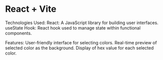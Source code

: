 # React + Vite

Technologies Used:
  React: A JavaScript library for building user interfaces.
  useState Hook: React hook used to manage state within functional components.
  
Features:
  User-friendly interface for selecting colors.
  Real-time preview of selected color as the background.
  Display of hex value for each selected color.
